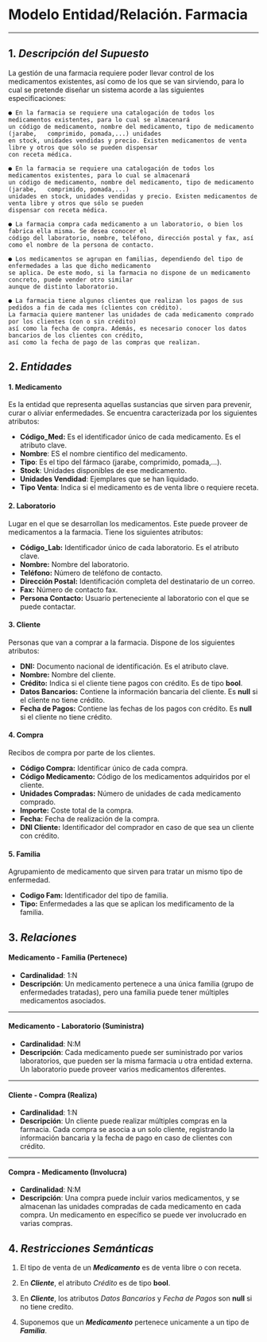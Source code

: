 # Modelo Entidad/Relación. Farmacia
---

## 1. ***Descripción del Supuesto***
   
La gestión de una farmacia requiere poder llevar control de los medicamentos existentes, así como de los que se van sirviendo, para lo cual se pretende diseñar un sistema acorde a las      siguientes especificaciones:

    ● En la farmacia se requiere una catalogación de todos los medicamentos existentes, para lo cual se almacenará
    un código de medicamento, nombre del medicamento, tipo de medicamento (jarabe,   comprimido, pomada,...) unidades 
    en stock, unidades vendidas y precio. Existen medicamentos de venta libre y otros que sólo se pueden dispensar 
    con receta médica.
    
    ● En la farmacia se requiere una catalogación de todos los medicamentos existentes, para lo cual se almacenará 
    un código de medicamento, nombre del medicamento, tipo de medicamento (jarabe,   comprimido, pomada,...) 
    unidades en stock, unidades vendidas y precio. Existen medicamentos de venta libre y otros que sólo se pueden 
    dispensar con receta médica.
    
    ● La farmacia compra cada medicamento a un laboratorio, o bien los fabrica ella misma. Se desea conocer el 
    código del laboratorio, nombre, teléfono, dirección postal y fax, así como el nombre de la persona de contacto.
    
    ● Los medicamentos se agrupan en familias, dependiendo del tipo de enfermedades a las que dicho medicamento 
    se aplica. De este modo, si la farmacia no dispone de un medicamento concreto, puede vender otro similar 
    aunque de distinto laboratorio.
    
    ● La farmacia tiene algunos clientes que realizan los pagos de sus pedidos a fin de cada mes (clientes con crédito).
    La farmacia quiere mantener las unidades de cada medicamento comprado por los clientes (con o sin crédito)
    así como la fecha de compra. Además, es necesario conocer los datos bancarios de los clientes con crédito,
    así como la fecha de pago de las compras que realizan.
    
## 2. ***Entidades***

   #### 1. Medicamento
   Es la entidad que representa aquellas sustancias que sirven para prevenir, curar o aliviar enfermedades.
   Se encuentra caracterizada por los siguientes atributos:  
   + **Código_Med:** Es el identificador único de cada medicamento. Es el atributo clave.  
   + **Nombre**: ES el nombre cientifico del medicamento.  
   + **Tipo**: Es el tipo del fármaco (jarabe,   comprimido, pomada,...).  
   + **Stock**: Unidades disponibles de ese medicamento.  
   + **Unidades Vendidad**: Ejemplares que se han liquidado.  
   + **Tipo Venta**: Indica si el medicamento es de venta libre o requiere receta.  
   
   #### 2. Laboratorio
   Lugar en el que se desarrollan los medicamentos. Este puede proveer de medicamentos a la farmacia.
   Tiene los siguientes atributos:  
   + **Código_Lab:** Identificador único de cada laboratorio. Es el atributo clave.  
   + **Nombre:** Nombre del laboratorio.  
   + **Teléfono:** Número de teléfono de contacto.  
   + **Dirección Postal:** Identificación completa del destinatario de un correo.  
   + **Fax:** Número de contacto fax.  
   + **Persona Contacto:** Usuario perteneciente al laboratorio con el que se puede contactar.  

   #### 3. Cliente
   Personas que van a comprar a la farmacia. Dispone de los siguientes atributos:  
   + **DNI:** Documento nacional de identificación. Es el atributo clave.  
   + **Nombre:** Nombre del cliente.  
   + **Crédito:** Indica si el cliente tiene pagos con crédito. Es de tipo **bool**.  
   + **Datos Bancarios:** Contiene la información bancaria del cliente. Es **null** si el cliente no tiene crédito.
   + **Fecha de Pagos:** Contiene las fechas de los pagos con crédito. Es **null** si el cliente no tiene crédito.
   
   #### 4. Compra
   Recibos de compra por parte de los clientes.
   + **Código Compra:** Identificar único de cada compra.
   + **Código Medicamento:** Código de los medicamentos adquiridos por el cliente.
   + **Unidades Compradas:** Número de unidades de cada medicamento comprado.
   + **Importe:** Coste total de la compra.
   + **Fecha:** Fecha de realización de la compra.
   + **DNI Cliente:** Identificador del comprador en caso de que sea un cliente con crédito.
   
   #### 5. Familia 
   Agrupamiento de medicamento que sirven para tratar un mismo tipo de enfermedad.
   + **Codigo Fam:** Identificador del tipo de familia.
   + **Tipo:** Enfermedades a las que se aplican los medificamento de la familia.

## 3. ***Relaciones***
   #### Medicamento - Familia (Pertenece)
   
   - **Cardinalidad**: 1:N
   - **Descripción**: Un medicamento pertenece a una única familia (grupo de enfermedades tratadas), pero una familia puede tener múltiples medicamentos asociados.
   
   ---
   
   #### Medicamento - Laboratorio (Suministra)
   
   - **Cardinalidad**: N:M
   - **Descripción**: Cada medicamento puede ser suministrado por varios laboratorios, que pueden ser la misma farmacia u otra entidad externa. Un laboratorio puede proveer varios medicamentos diferentes.
   
   ---
   
   #### Cliente - Compra (Realiza)
   
   - **Cardinalidad**: 1:N
   - **Descripción**: Un cliente puede realizar múltiples compras en la farmacia. Cada compra se asocia a un solo cliente, registrando la información bancaria y la fecha de pago en caso de clientes con crédito.
   
   ---
   
   #### Compra - Medicamento (Involucra)
   
   - **Cardinalidad**: N:M
   - **Descripción**: Una compra puede incluir varios medicamentos, y se almacenan las unidades compradas de cada medicamento en cada compra. Un medicamento en específico se puede ver involucrado en varias compras.

## 4. ***Restricciones Semánticas***
      
   1. El tipo de venta de un ***Medicamento*** es de venta libre o con receta.
   
   2. En ***Cliente***, el atributo _Crédito_ es de tipo __bool__.
   
   3. En ***Cliente***, los atributos _Datos Bancarios_ y _Fecha de Pagos_ son __null__ si no tiene credito.
   
   4. Suponemos que un ***Medicamento*** pertenece unicamente a un tipo de ***Familia***.

    
